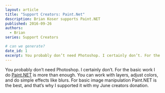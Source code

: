 ```yaml
---
layout: article
title: "Support Creators: Paint.Net"
description: Brian Koser supports Paint.NET
published: 2016-09-26
authors:
  - Brian
series: Support Creators

# can we generate?
date_id: 1
excerpt: You prob­a­bly don’t need Pho­to­shop. I cer­tainly don’t. For the ba­sic work I do Paint.NET is more than enough. 
---
```

You probably don’t need Photoshop. I certainly don’t. For the basic work I do [Paint.NET](http://www.getpaint.net/index.html) is more than enough. You can work with layers, adjust colors, and do simple effects like blurs. For basic image manipulation Paint.NET is the best, and that’s why I supported it with my June creators donation.